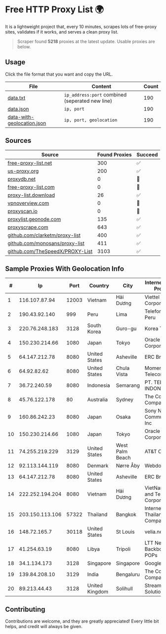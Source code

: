 
# Free HTTP Proxy List 🌍

It is a lightweight project that, every 10 minutes, scrapes lots of free-proxy sites, validates if it works, and serves a clean proxy list.


> Scraper found **5218** proxies at the latest update. Usable proxies are below.

## Usage

Click the file format that you want and copy the URL.


|File|Content|Count|
|----|-------|-----|
|[data.txt](https://raw.githubusercontent.com/themiralay/Proxy-List-World/master/data.txt)|`ip_address:port` combined (seperated new line)|190|
|[data.json](https://raw.githubusercontent.com/themiralay/Proxy-List-World/master/data.json)|`ip, port`|190|
|[data-with-geolocation.json](https://raw.githubusercontent.com/themiralay/Proxy-List-World/master/data-with-geolocation.json)|`ip, port, geolocation`|190|

## Sources

|Source|Found Proxies|Succeed|
|------|-------------|-------|
|[free-proxy-list.net](https://free-proxy-list.net)|300|✅|
|[us-proxy.org](https://www.us-proxy.org)|200|✅|
|[proxydb.net](http://proxydb.net)|0|🚫|
|[free-proxy-list.com](https://free-proxy-list.com/?page=&port=&type%5B%5D=http&type%5B%5D=https&up_time=0&search=Search)|0|🚫|
|[proxy-list.download](https://www.proxy-list.download/HTTP)|26|✅|
|[vpnoverview.com](https://vpnoverview.com/privacy/anonymous-browsing/free-proxy-servers)|0|🚫|
|[proxyscan.io](https://www.proxyscan.io)|0|🚫|
|[proxylist.geonode.com](https://proxylist.geonode.com/api/proxy-list?limit=300&page=1&sort_by=lastChecked&sort_type=desc&protocols=http,https)|135|✅|
|[proxyscrape.com](https://api.proxyscrape.com/v2/?request=displayproxies&protocol=http&timeout=10000&country=all&ssl=all&anonymity=all)|643|✅|
|[github.com/clarketm/proxy-list](https://raw.githubusercontent.com/clarketm/proxy-list/master/proxy-list-raw.txt)|400|✅|
|[github.com/monosans/proxy-list](https://raw.githubusercontent.com/monosans/proxy-list/main/proxies/http.txt)|411|✅|
|[github.com/TheSpeedX/PROXY-List](https://raw.githubusercontent.com/TheSpeedX/PROXY-List/master/http.txt)|3103|✅|


## Sample Proxies With Geolocation Info

|#|Ip|Port|Country|City|Internet Service Provider|
|-|--|----|-------|----|-------------------------|
|1|116.107.87.94|12003|Vietnam|Hải Dương|Viettel Corporation|
|2|190.43.92.140|999|Peru|Lima|Telefonica Del Peru|
|3|220.76.248.183|3128|South Korea|Guro-gu|Korea Telecom|
|4|150.230.214.66|1080|Japan|Tokyo|Oracle Corporation|
|5|64.147.212.78|8080|United States|Asheville|ERC Broadband|
|6|64.92.82.62|8080|United States|Chula Vista|Momentum Telecom, Inc.|
|7|36.72.240.59|8080|Indonesia|Semarang|PT. TELKOM INDONESIA|
|8|45.76.122.178|80|Australia|Sydney|The Constant Company|
|9|160.86.242.23|8080|Japan|Osaka|Sony Network Communications Inc|
|10|150.230.214.66|1080|Japan|Tokyo|Oracle Corporation|
|11|74.255.219.229|3129|United States|West Palm Beach|AT&T Corp.|
|12|92.113.144.119|8080|Denmark|Nørre Åby|Webdock.io ApS|
|13|64.147.212.78|8080|United States|Asheville|ERC Broadband|
|14|222.252.194.204|8080|Vietnam|Hải Dương|VietNam Post and Telecom Corporation|
|15|203.150.113.106|57322|Thailand|Bangkok|Internet Thailand Company Ltd.|
|16|148.72.165.7|30118|United States|St Louis|velia.net|
|17|41.254.63.19|8080|Libya|Tripoli|LTT Network Backbone and POPs|
|18|34.1.134.173|3128|Singapore|Singapore|Google LLC|
|19|139.84.208.10|3129|India|Bengaluru|The Constant Company, LLC|
|20|89.213.44.43|3128|United Kingdom|Solihull|StreamTech Solutions EOOD|



## Contributing

Contributions are welcome, and they are greatly appreciated! Every
little bit helps, and credit will always be given.


